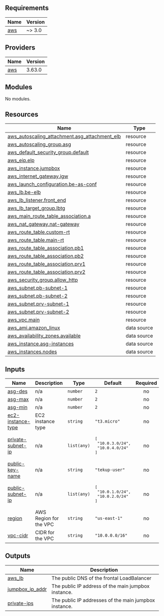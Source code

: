 ## Requirements

| Name | Version |
|------|---------|
| <a name="requirement_aws"></a> [aws](#requirement\_aws) | ~> 3.0 |

## Providers

| Name | Version |
|------|---------|
| <a name="provider_aws"></a> [aws](#provider\_aws) | 3.63.0 |

## Modules

No modules.

## Resources

| Name | Type |
|------|------|
| [aws_autoscaling_attachment.asg_attachment_elb](https://registry.terraform.io/providers/hashicorp/aws/latest/docs/resources/autoscaling_attachment) | resource |
| [aws_autoscaling_group.asg](https://registry.terraform.io/providers/hashicorp/aws/latest/docs/resources/autoscaling_group) | resource |
| [aws_default_security_group.default](https://registry.terraform.io/providers/hashicorp/aws/latest/docs/resources/default_security_group) | resource |
| [aws_eip.elp](https://registry.terraform.io/providers/hashicorp/aws/latest/docs/resources/eip) | resource |
| [aws_instance.jumpbox](https://registry.terraform.io/providers/hashicorp/aws/latest/docs/resources/instance) | resource |
| [aws_internet_gateway.igw](https://registry.terraform.io/providers/hashicorp/aws/latest/docs/resources/internet_gateway) | resource |
| [aws_launch_configuration.be-as-conf](https://registry.terraform.io/providers/hashicorp/aws/latest/docs/resources/launch_configuration) | resource |
| [aws_lb.be-elb](https://registry.terraform.io/providers/hashicorp/aws/latest/docs/resources/lb) | resource |
| [aws_lb_listener.front_end](https://registry.terraform.io/providers/hashicorp/aws/latest/docs/resources/lb_listener) | resource |
| [aws_lb_target_group.lbtg](https://registry.terraform.io/providers/hashicorp/aws/latest/docs/resources/lb_target_group) | resource |
| [aws_main_route_table_association.a](https://registry.terraform.io/providers/hashicorp/aws/latest/docs/resources/main_route_table_association) | resource |
| [aws_nat_gateway.nat-gateway](https://registry.terraform.io/providers/hashicorp/aws/latest/docs/resources/nat_gateway) | resource |
| [aws_route_table.custom-rt](https://registry.terraform.io/providers/hashicorp/aws/latest/docs/resources/route_table) | resource |
| [aws_route_table.main-rt](https://registry.terraform.io/providers/hashicorp/aws/latest/docs/resources/route_table) | resource |
| [aws_route_table_association.pb1](https://registry.terraform.io/providers/hashicorp/aws/latest/docs/resources/route_table_association) | resource |
| [aws_route_table_association.pb2](https://registry.terraform.io/providers/hashicorp/aws/latest/docs/resources/route_table_association) | resource |
| [aws_route_table_association.prv1](https://registry.terraform.io/providers/hashicorp/aws/latest/docs/resources/route_table_association) | resource |
| [aws_route_table_association.prv2](https://registry.terraform.io/providers/hashicorp/aws/latest/docs/resources/route_table_association) | resource |
| [aws_security_group.allow_http](https://registry.terraform.io/providers/hashicorp/aws/latest/docs/resources/security_group) | resource |
| [aws_subnet.pb-subnet-1](https://registry.terraform.io/providers/hashicorp/aws/latest/docs/resources/subnet) | resource |
| [aws_subnet.pb-subnet-2](https://registry.terraform.io/providers/hashicorp/aws/latest/docs/resources/subnet) | resource |
| [aws_subnet.prv-subnet-1](https://registry.terraform.io/providers/hashicorp/aws/latest/docs/resources/subnet) | resource |
| [aws_subnet.prv-subnet-2](https://registry.terraform.io/providers/hashicorp/aws/latest/docs/resources/subnet) | resource |
| [aws_vpc.main](https://registry.terraform.io/providers/hashicorp/aws/latest/docs/resources/vpc) | resource |
| [aws_ami.amazon_linux](https://registry.terraform.io/providers/hashicorp/aws/latest/docs/data-sources/ami) | data source |
| [aws_availability_zones.available](https://registry.terraform.io/providers/hashicorp/aws/latest/docs/data-sources/availability_zones) | data source |
| [aws_instance.asg-instances](https://registry.terraform.io/providers/hashicorp/aws/latest/docs/data-sources/instance) | data source |
| [aws_instances.nodes](https://registry.terraform.io/providers/hashicorp/aws/latest/docs/data-sources/instances) | data source |

## Inputs

| Name | Description | Type | Default | Required |
|------|-------------|------|---------|:--------:|
| <a name="input_asg-des"></a> [asg-des](#input\_asg-des) | n/a | `number` | `2` | no |
| <a name="input_asg-max"></a> [asg-max](#input\_asg-max) | n/a | `number` | `2` | no |
| <a name="input_asg-min"></a> [asg-min](#input\_asg-min) | n/a | `number` | `2` | no |
| <a name="input_ec2-instance-type"></a> [ec2-instance-type](#input\_ec2-instance-type) | EC2 instance type | `string` | `"t3.micro"` | no |
| <a name="input_private-subnet-ip"></a> [private-subnet-ip](#input\_private-subnet-ip) | n/a | `list(any)` | <pre>[<br>  "10.0.3.0/24",<br>  "10.0.4.0/24"<br>]</pre> | no |
| <a name="input_public-key-name"></a> [public-key-name](#input\_public-key-name) | n/a | `string` | `"tekup-user"` | no |
| <a name="input_public-subnet-ip"></a> [public-subnet-ip](#input\_public-subnet-ip) | n/a | `list(any)` | <pre>[<br>  "10.0.1.0/24",<br>  "10.0.2.0/24"<br>]</pre> | no |
| <a name="input_region"></a> [region](#input\_region) | AWS Region for the VPC | `string` | `"us-east-1"` | no |
| <a name="input_vpc-cidr"></a> [vpc-cidr](#input\_vpc-cidr) | CIDR for the VPC | `string` | `"10.0.0.0/16"` | no |

## Outputs

| Name | Description |
|------|-------------|
| <a name="output_aws_lb"></a> [aws\_lb](#output\_aws\_lb) | The public DNS of the frontal LoadBalancer |
| <a name="output_jumpbox_ip_addr"></a> [jumpbox\_ip\_addr](#output\_jumpbox\_ip\_addr) | The public IP address of the main jumpbox instance. |
| <a name="output_private-ips"></a> [private-ips](#output\_private-ips) | The public IP addresses of the main jumpbox instance. |
